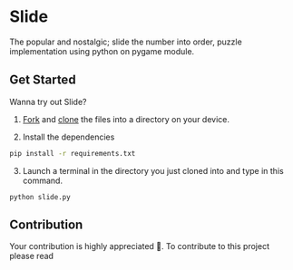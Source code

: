 # Slide
The popular and nostalgic; slide the number into order, puzzle implementation using python on pygame module.


## Get Started
Wanna try out Slide?
  1. [Fork](https://docs.github.com/en/get-started/quickstart/fork-a-repo) and [clone](https://docs.github.com/en/repositories/creating-and-managing-repositories/cloning-a-repository) the files into a directory on your device.

  2. Install the dependencies
```bash
pip install -r requirements.txt
```
  3. Launch a terminal in the directory you just cloned into and type in this command.
```
python slide.py
```

## Contribution
Your contribution is highly appreciated 🙏.
To contribute to this project please read <insert contribution.md>
